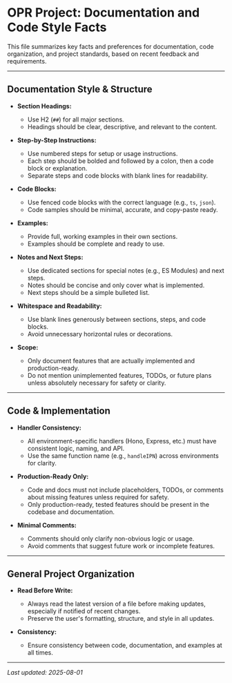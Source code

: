 # OPR Project: Documentation and Code Style Facts

This file summarizes key facts and preferences for documentation, code organization, and project standards, based on recent feedback and requirements.

---

## Documentation Style & Structure

- **Section Headings:**
  - Use H2 (`##`) for all major sections.
  - Headings should be clear, descriptive, and relevant to the content.

- **Step-by-Step Instructions:**
  - Use numbered steps for setup or usage instructions.
  - Each step should be bolded and followed by a colon, then a code block or explanation.
  - Separate steps and code blocks with blank lines for readability.

- **Code Blocks:**
  - Use fenced code blocks with the correct language (e.g., `ts`, `json`).
  - Code samples should be minimal, accurate, and copy-paste ready.

- **Examples:**
  - Provide full, working examples in their own sections.
  - Examples should be complete and ready to use.

- **Notes and Next Steps:**
  - Use dedicated sections for special notes (e.g., ES Modules) and next steps.
  - Notes should be concise and only cover what is implemented.
  - Next steps should be a simple bulleted list.

- **Whitespace and Readability:**
  - Use blank lines generously between sections, steps, and code blocks.
  - Avoid unnecessary horizontal rules or decorations.

- **Scope:**
  - Only document features that are actually implemented and production-ready.
  - Do not mention unimplemented features, TODOs, or future plans unless absolutely necessary for safety or clarity.

---

## Code & Implementation

- **Handler Consistency:**
  - All environment-specific handlers (Hono, Express, etc.) must have consistent logic, naming, and API.
  - Use the same function name (e.g., `handleIPN`) across environments for clarity.

- **Production-Ready Only:**
  - Code and docs must not include placeholders, TODOs, or comments about missing features unless required for safety.
  - Only production-ready, tested features should be present in the codebase and documentation.

- **Minimal Comments:**
  - Comments should only clarify non-obvious logic or usage.
  - Avoid comments that suggest future work or incomplete features.

---

## General Project Organization

- **Read Before Write:**
  - Always read the latest version of a file before making updates, especially if notified of recent changes.
  - Preserve the user's formatting, structure, and style in all updates.

- **Consistency:**
  - Ensure consistency between code, documentation, and examples at all times.

---

_Last updated: 2025-08-01_
